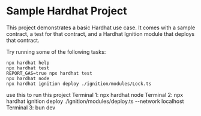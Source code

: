 # Sample Hardhat Project

This project demonstrates a basic Hardhat use case. It comes with a sample contract, a test for that contract, and a Hardhat Ignition module that deploys that contract.

Try running some of the following tasks:

```shell
npx hardhat help
npx hardhat test
REPORT_GAS=true npx hardhat test
npx hardhat node
npx hardhat ignition deploy ./ignition/modules/Lock.ts
```
use this to run this project
Terminal 1: npx hardhat node
Terminal 2:  npx hardhat ignition deploy ./ignition/modules/deploy.ts --network localhost
Terminal 3: bun dev
